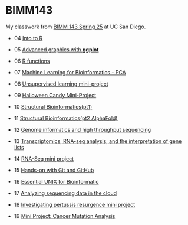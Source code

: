 # BIMM143
My classwork from [BIMM 143 Spring 25](https://tin-nguyen-ucsd.github.io/bimm143_github/) at UC San Diego.

- 04 [Into to R](https://github.com/Tin-Nguyen-UCSD/bimm143_github/blob/main/class04/class04.md)

- 05 [Advanced graphics with **ggplot**](https://github.com/Tin-Nguyen-UCSD/bimm143_github/blob/main/class05/class05.md)

- 06 [R functions](https://github.com/Tin-Nguyen-UCSD/bimm143_github/blob/main/class06/class06.md)

- 07 [Machine Learning for Bioinformatics - PCA](https://github.com/Tin-Nguyen-UCSD/bimm143_github/blob/main/class07/Class%2007-%20Machine%20Learning%201.md)

- 08 [Unsupervised learning mini-project](https://github.com/Tin-Nguyen-UCSD/bimm143_github/blob/main/class08/class08.md)

- 09 [Halloween Candy Mini-Project](https://github.com/Tin-Nguyen-UCSD/bimm143_github/blob/main/class09/class09.md)

- 10 [Structural Bioinformatics(pt1)](https://github.com/Tin-Nguyen-UCSD/bimm143_github/blob/main/class10/class10.md)

- 11 [Structural Bioinformatics(pt2 AlphaFold)](https://github.com/Tin-Nguyen-UCSD/bimm143_github/blob/main/class11/Untitled.qmd)

- 12 [Genome informatics and high throughput sequencing](https://github.com/Tin-Nguyen-UCSD/bimm143_github/blob/main/class12/class12.md)

- 13 [Transcriptomics, RNA-seq analysis, and the interpretation of gene lists](https://github.com/Tin-Nguyen-UCSD/bimm143_github/blob/main/class13/class13.md)

- 14 [RNA-Seq mini project](https://github.com/Tin-Nguyen-UCSD/bimm143_github/blob/main/class14/class14.md)

- 15 [Hands-on with Git and GitHub]()

- 16 [Essential UNIX for Bioinformatic]()

- 17 [Analyzing sequencing data in the cloud](https://github.com/Tin-Nguyen-UCSD/bimm143_github/blob/main/class17/Untitled.md)

- 18 [Investigating pertussis resurgence mini project](https://github.com/Tin-Nguyen-UCSD/bimm143_github/blob/main/class18/class18.md)

- 19 [Mini Project: Cancer Mutation Analysis]()

